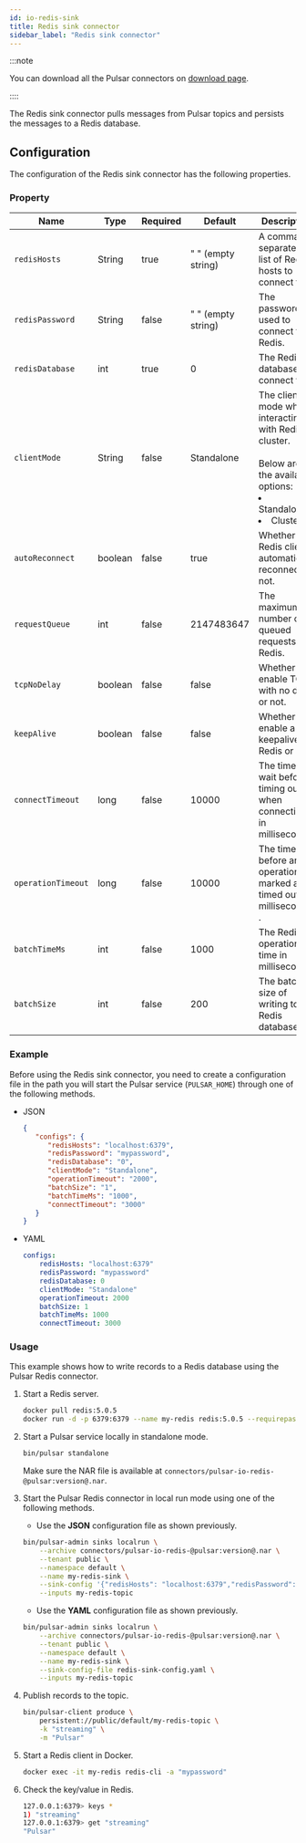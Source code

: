 ```yaml
---
id: io-redis-sink
title: Redis sink connector
sidebar_label: "Redis sink connector"
---
```


:::note

You can download all the Pulsar connectors on [download page](pathname:///download).

::::

The  Redis sink connector pulls messages from Pulsar topics and persists the messages to a Redis database.

## Configuration

The configuration of the Redis sink connector has the following properties.



### Property

| Name | Type|Required | Default | Description
|------|----------|----------|---------|-------------|
| `redisHosts` |String|true|" " (empty string) | A comma-separated list of Redis hosts to connect to. |
| `redisPassword` |String|false|" " (empty string) | The password used to connect to Redis. |
| `redisDatabase` | int|true|0  | The Redis database to connect to. |
| `clientMode` |String| false|Standalone | The client mode when interacting with Redis cluster. <br /><br />Below are the available options: <br /><li>Standalone<br /></li><li>Cluster </li>|
| `autoReconnect` | boolean|false|true | Whether the Redis client automatically reconnect or not. |
| `requestQueue` | int|false|2147483647 | The maximum number of queued requests to Redis. |
| `tcpNoDelay` |boolean| false| false | Whether to enable TCP with no delay or not. |
| `keepAlive` | boolean|false | false |Whether to enable a keepalive to Redis or not. |
| `connectTimeout` |long| false|10000 | The time to wait before timing out when connecting in milliseconds. |
| `operationTimeout` | long|false|10000 | The time before an operation is marked as timed out in milliseconds . |
| `batchTimeMs` | int|false|1000 | The Redis operation time in milliseconds. |
| `batchSize` | int|false|200 | The batch size of writing to Redis database. |


### Example

Before using the Redis sink connector, you need to create a configuration file in the path you will start the Pulsar service (`PULSAR_HOME`) through one of the following methods.

* JSON

  ```json
  {
     "configs": {
        "redisHosts": "localhost:6379",
        "redisPassword": "mypassword",
        "redisDatabase": "0",
        "clientMode": "Standalone",
        "operationTimeout": "2000",
        "batchSize": "1",
        "batchTimeMs": "1000",
        "connectTimeout": "3000"
     }
  }
  ```

* YAML

  ```yaml
  configs:
      redisHosts: "localhost:6379"
      redisPassword: "mypassword"
      redisDatabase: 0
      clientMode: "Standalone"
      operationTimeout: 2000
      batchSize: 1
      batchTimeMs: 1000
      connectTimeout: 3000
  ```

### Usage

This example shows how to write records to a Redis database using the Pulsar Redis connector.

1. Start a Redis server.

   ```bash
   docker pull redis:5.0.5
   docker run -d -p 6379:6379 --name my-redis redis:5.0.5 --requirepass "mypassword"
   ```

2. Start a Pulsar service locally in standalone mode.

   ```bash
   bin/pulsar standalone
   ```

   Make sure the NAR file is available at `connectors/pulsar-io-redis-@pulsar:version@.nar`.

3. Start the Pulsar Redis connector in local run mode using one of the following methods.

   * Use the **JSON** configuration file as shown previously.

   ```bash
   bin/pulsar-admin sinks localrun \
       --archive connectors/pulsar-io-redis-@pulsar:version@.nar \
       --tenant public \
       --namespace default \
       --name my-redis-sink \
       --sink-config '{"redisHosts": "localhost:6379","redisPassword": "mypassword","redisDatabase": "0","clientMode": "Standalone","operationTimeout": "3000","batchSize": "1"}' \
       --inputs my-redis-topic
   ```

   * Use the **YAML** configuration file as shown previously.

    ```bash
    bin/pulsar-admin sinks localrun \
        --archive connectors/pulsar-io-redis-@pulsar:version@.nar \
        --tenant public \
        --namespace default \
        --name my-redis-sink \
        --sink-config-file redis-sink-config.yaml \
        --inputs my-redis-topic
    ```

4. Publish records to the topic.

   ```bash
   bin/pulsar-client produce \
       persistent://public/default/my-redis-topic \
       -k "streaming" \
       -m "Pulsar"
   ```

5. Start a Redis client in Docker.

   ```bash
   docker exec -it my-redis redis-cli -a "mypassword"
   ```

6. Check the key/value in Redis.

   ```bash
   127.0.0.1:6379> keys *
   1) "streaming"
   127.0.0.1:6379> get "streaming"
   "Pulsar"
   ```

